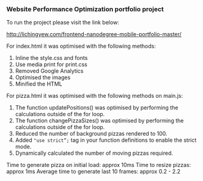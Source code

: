 ### Website Performance Optimization portfolio project

To run the project please visit the link below:

http://lichingyew.com/frontend-nanodegree-mobile-portfolio-master/

For index.html it was optimised with the following methods:

1. Inline the style.css and fonts
2. Use media print for print.css
3. Removed Google Analytics
4. Optimised the images
5. Minified the HTML


For pizza.html it was optimised with the following methods on main.js:

1. The function updatePositions() was optimised by performing the calculations outside of the for loop.
2. The function changePizzaSizes() was optimised by performing the calculations outside of the for loop.
3. Reduced the number of background pizzas rendered to 100.
4. Added `"use strict”;` tag in your function definitions to enable the strict mode.
5. Dynamically calculated the number of moving pizzas required.


Time to generate pizza on initial load: approx 10ms
Time to resize pizzas: approx 1ms
Average time to generate last 10 frames: approx 0.2 - 2.2